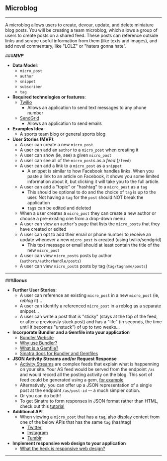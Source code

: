 ## Microblog

---

A microblog allows users to create, devour, update, and delete miniature blog posts. You will be creating a team microblog, which allows a group of users to create posts on a shared feed. These posts can reference outside links and scrape useful information from them (like texts and images), and add novel commentary, like "LOLZ" or "haters gonna hate".


###***MVP***
- **Data Model**:
  - `micro_post`
  - `author`
  - `snippet`
  - `subscriber`
  - `tag`
- **Required technologies or features**:
  - [Twilio](https://www.twilio.com/docs/api)
    - Allows an application to send text messages to any phone number
  - [SendGrid](https://sendgrid.com/docs/index.html)
    - Allows an application to send emails
- **Examples Idea**:
  - A sports team blog or general sports blog
- **User Stories (MVP)**:
  - A user can create a new `micro_post`
  - A user can add an `author` to a `micro_post` when creating it
  - A user can show (ie, see) a given `micro_post`
  - A user can see all of the `micro_post`s as a *feed* (`/feed`)
  - A user can add a link to a `micro_post` as a `snippet`
    - A snippet is similar to how Facebook handles links. When you paste a link to an article on Facebook, it shows you some limited information about it, but clicking it will take you to the full article.
  - A user can add a "topic" or "hashtag" to a `micro_post` as a `tag`
    - This should be optional to do and the choice of `tag` is up to the user. Not having a `tag` for the `post` should NOT break the application
    - `tag`s can be edited and deleted
  - When a user creates a `micro_post` they can create a new author or choose a pre-existing one from a drop-down menu
  - A user can view an `author`'s page that lists the `micro_post`s that they have created or edited
  - A user can opt to add their email or phone number to receive an update whenever a new `micro_post` is created (using twilio/sendgrid)
    - This text message or email should at least contain the title of the new `micro_post`
  - A user can view `micro_post`s posts by author (`authors/authorhandle/posts`)
  - A user can view `micro_post`s posts by tag (`tag/tagname/posts`)

---

###***Bonus***

- **Further User Stories**:
  - A user can reference an existing `micro_post` in a new `micro_post` (ie, *reblog* it)...
  - A user can identify a referenced `micro_post` in a reblog as a separate snippet...
  - A user can write a post that is "sticky" (stays at the top of the feed, or after a previously stuck post) and has a "life" (in seconds, the time until it becomes "unstuck") of up to two weeks...
- **Incorporate Bundler and a Gemfile into your application**
    - [Bundler Website](http://bundler.io/)
    - [Why use Bundler?](http://bundler.io/rationale.html)
    - [What is a Gemfile?](http://bundler.io/v1.3/gemfile.html)
    - [Sinatra docs for Bundler and Gemfiles](http://recipes.sinatrarb.com/p/development/bundler)
- **JSON Activity Streams and/or Request Response**
  - [Activity Streams](http://en.wikipedia.org/wiki/Activity_Streams_(format)) are complex feeds that explain what is happenning on your site. Your AS feed would be served from the endpoint `/as` and would record all the posting activity on the blog. This sort of feed could be generated using a gem, [for example](https://github.com/nov/activitystreams)
  - Alternatively, you can offer up a JSON representation of a single post at the endpoint `/as/post-id` -- a much simpler option.
  - Or you can do both!
  - To get Sinatra to form responses in JSON format rather than HTML, check out this [tutorial](http://nathanhoad.net/how-to-return-json-from-sinatra)
- **Additional API**
  - When viewing a `micro_post` that has a `tag`, also display content from one of the below APIs that has the same `tag` (hashtag)
    - [Twitter](https://dev.twitter.com/docs/api)
    - [Instagram](http://instagram.com/developer/)
    - [Tumblr](http://www.tumblr.com/docs/en/api/v2)
- **Implement responsive web design to your application**
  - [What the heck is responsive web design?](http://johnpolacek.github.io/scrolldeck.js/decks/responsive/)

---
